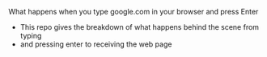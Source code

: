 What happens when you type google.com in your browser and press Enter
- This repo gives the breakdown of what happens behind the scene from typing
- and pressing enter to receiving the web page
